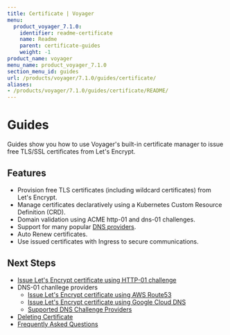 ```yaml
---
title: Certificate | Voyager
menu:
  product_voyager_7.1.0:
    identifier: readme-certificate
    name: Readme
    parent: certificate-guides
    weight: -1
product_name: voyager
menu_name: product_voyager_7.1.0
section_menu_id: guides
url: /products/voyager/7.1.0/guides/certificate/
aliases:
- /products/voyager/7.1.0/guides/certificate/README/
---
```


# Guides

Guides show you how to use Voyager's built-in certificate manager to issue free TLS/SSL certificates from Let's Encrypt.

## Features
- Provision free TLS certificates (including wildcard certificates) from Let's Encrypt.
- Manage certificates declaratively using a Kubernetes Custom Resource Definition (CRD).
- Domain validation using ACME http-01 and dns-01 challenges.
- Support for many popular [DNS providers](/products/voyager/7.1.0/guides/certificate/dns/providers).
- Auto Renew certificates.
- Use issued certificates with Ingress to secure communications.

## Next Steps
- [Issue Let's Encrypt certificate using HTTP-01 challenge](/products/voyager/7.1.0/guides/certificate/http/overview)
- DNS-01 chanllege providers
  - [Issue Let's Encrypt certificate using AWS Route53](/products/voyager/7.1.0/guides/certificate/dns/route53)
  - [Issue Let's Encrypt certificate using Google Cloud DNS](/products/voyager/7.1.0/guides/certificate/dns/google-cloud)
  - [Supported DNS Challenge Providers](/products/voyager/7.1.0/guides/certificate/dns/providers)
- [Deleting Certificate](/products/voyager/7.1.0/guides/certificate/delete)
- [Frequently Asked Questions](/products/voyager/7.1.0/guides/certificate/faq)
